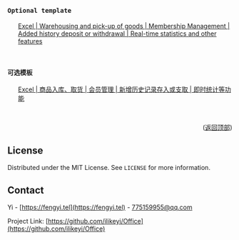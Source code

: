 <a name="readme-top"></a>
<h4><pre>Optional template</pre></h4>
<ul>
  
  [Excel | Warehousing and pick-up of goods | Membership Management | Added history deposit or withdrawal | Real-time statistics and other features](https://github.com/ilikeyi/Office/tree/main/Storage)
</ul>
<br>

<h4><pre>可选模板</pre></h4>
<ul>
  
  [Excel | 商品入库、取货 | 会员管理 | 新增历史记录存入或支取 | 即时统计等功能](https://github.com/ilikeyi/Office/blob/main/Storage/README.zh-CN.md)
</ul>
<br>


<p align="right">(<a href="#readme-top">返回顶部</a>)</p>


## License

Distributed under the MIT License. See `LICENSE` for more information.


## Contact

Yi - [https://fengyi.tel](https://fengyi.tel) - 775159955@qq.com

Project Link: [https://github.com/ilikeyi/Office](https://github.com/ilikeyi/Office)
